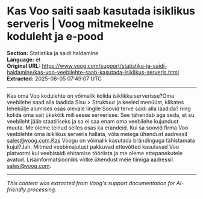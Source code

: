 # Kas Voo saiti saab kasutada isiklikus serveris | Voog mitmekeelne koduleht ja e-pood

**Section:** Statistika ja saidi haldamine  
**Language:** et  
**Original URL:** https://www.voog.com/support/statistika-ja-saidi-haldamine/kas-voo-veebilehte-saab-kasutada-isiklikus-serveris.html  
**Extracted:** 2025-08-05 07:49:07 UTC

---

Kas oma Voo kodulehte on võimalik kolida isiklikku serverisse?Oma veebilehe saad alla laadida Sisu > Struktuur ja keeled menüüst, klikates lehekülje alumises osas olevale lingile Soovid terve saidi alla laadida? ning kolida oma sait ükskõik millisesse serverisse. See tähendab aga seda, et su veebileht jääb staatiliseks ja sa ei saa enam oma veebilehe kujundust muuta.  Me oleme teinud selles osas ka erandeid. Kui sa soovid firma Voo veebilehte oma isiklikus serveris hallata, võta meiega ühendust aadressil sales@voog.com.Kas Voogu on võimalik kasutada brändinguga tähistamata kujul?Jah. Mitmed veebimajutust pakkuvad ettevõtted kasutavad Voo platvormi kui veebisaidi ehitamise tööriista ja me oleme ettepanekutele avatud. Lisainformatsiooniks võtke ühendust meie tiimiga aadressil sales@voog.com.

---

*This content was extracted from Voog's support documentation for AI-friendly processing.*
